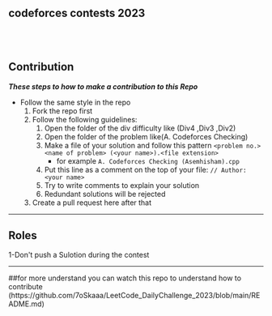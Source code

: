 ## codeforces contests 2023

<br><br>


## Contribution


***These steps to how to make a contribution to this Repo***

- Follow the same style in the repo
    1. Fork the repo first
    1. Follow the following guidelines:
        1. Open the folder of the div difficulty like (Div4 ,Div3 ,Div2)
        1. Open the folder of the problem like(A. Codeforces Checking)
        1. Make a file of your solution and follow this pattern `<problem no.>  <name of problem> (<your name>).<file extension>`
            - for example `A. Codeforces Checking (Asemhisham).cpp`
        1. Put this line as a comment on the top of your file: ``// Author: <your name>``
        1. Try to write comments to explain your solution
        1. Redundant solutions will be rejected
    1. Create a pull request here after that
   

<hr>

## Roles
1-Don't push a Sulotion during the contest


<hr>
##for more understand you can watch this repo to understand how to contribute
(https://github.com/7oSkaaa/LeetCode_DailyChallenge_2023/blob/main/README.md)
